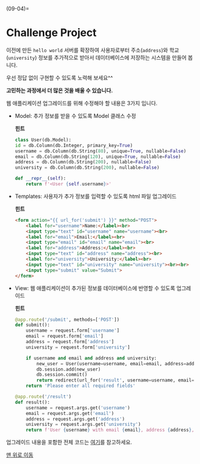 (09-04)=
# Challenge Project

이전에 만든 `hello world` 서버를 확장하여 사용자로부터 주소(`address`)와 학교(`university`) 정보를 추가적으로 받아서 데이터베이스에 저장하는 시스템을 만들어 봅니다.

우선 정답 없이 구현할 수 있도록 노력해 보세요^^

**고민하는 과정에서 더 많은 것을 배울 수 있습니다.**

웹 애플리케이션 업그레이드를 위해 수정해야 할 내용은 3가지 입니다.

- Model: 추가 정보를 받을 수 있도록 Model 클래스 수정

    **힌트**

    ```python
    class User(db.Model):
    id = db.Column(db.Integer, primary_key=True)
    username = db.Column(db.String(80), unique=True, nullable=False)
    email = db.Column(db.String(120), unique=True, nullable=False)
    address = db.Column(db.String(200), nullable=False)
    university = db.Column(db.String(200), nullable=False)

    def __repr__(self):
        return f'<User {self.username}>'
    ```

- Templates: 사용자가 추가 정보를 입력할 수 있도록 html 파일 업그레이드 

    **힌트**

    ```html
    <form action="{{ url_for('submit') }}" method="POST">
        <label for="username">Name:</label><br>
        <input type="text" id="username" name="username"><br>
        <label for="email">Email:</label><br>
        <input type="email" id="email" name="email"><br>
        <label for="address">Address:</label><br>
        <input type="text" id="address" name="address"><br>
        <label for="university">University:</label><br>
        <input type="text" id="university" name="university"><br><br>
        <input type="submit" value="Submit">
    </form>
    ```

- View: 웹 애플리케이션이 추가된 정보를 데이터베이스에 반영할 수 있도록 업그레이드

    **힌트**

    ```python
    @app.route('/submit', methods=['POST'])
    def submit():
        username = request.form['username']
        email = request.form['email']
        address = request.form['address']
        university = request.form['university']

        if username and email and address and university:
            new_user = User(username=username, email=email, address=address, university=university)
            db.session.add(new_user)
            db.session.commit()
            return redirect(url_for('result', username=username, email=email, address=address, university=university))
        return 'Please enter all required fields'

    @app.route('/result')
    def result():
        username = request.args.get('username')
        email = request.args.get('email')
        address = request.args.get('address')
        university = request.args.get('university')
        return f'User {username} with email {email}, address {address}, and university {university} has been added to the database.'
    ```


업그레이드 내용을 포함한 전체 코드는 [여기](../solutions/ch09_solution.md)를 참고하세요.


[맨 위로 이동](09-04)
